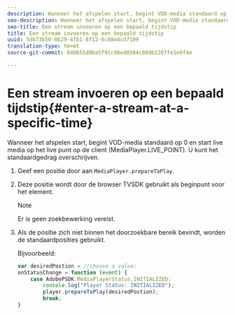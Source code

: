 ```yaml
---
description: Wanneer het afspelen start, begint VOD-media standaard op 0 en start live media op het live punt op de client (MediaPlayer.LIVE_POINT). U kunt het standaardgedrag overschrijven.
seo-description: Wanneer het afspelen start, begint VOD-media standaard op 0 en start live media op het live punt op de client (MediaPlayer.LIVE_POINT). U kunt het standaardgedrag overschrijven.
seo-title: Een stream invoeren op een bepaald tijdstip
title: Een stream invoeren op een bepaald tijdstip
uuid: 5db73b50-0629-4fb1-8f12-6c88e4cd7109
translation-type: tm+mt
source-git-commit: 040655d8ba5f91c98ed0584c08db226ffe1e0f4e

---
```



# Een stream invoeren op een bepaald tijdstip{#enter-a-stream-at-a-specific-time}

Wanneer het afspelen start, begint VOD-media standaard op 0 en start live media op het live punt op de client (MediaPlayer.LIVE_POINT). U kunt het standaardgedrag overschrijven.

1. Geef een positie door aan `MediaPlayer.prepareToPlay`.
1. Deze positie wordt door de browser TVSDK gebruikt als beginpunt voor het element.

   >[!NOTE]
   >
   >Er is geen zoekbewerking vereist.

1. Als de positie zich niet binnen het doorzoekbare bereik bevindt, worden de standaardposities gebruikt.

   Bijvoorbeeld:

   ```js
   var desiredPostion = //choose a value; 
   onStatusChange = function (event) { 
       case AdobePSDK.MediaPlayerStatus.INITIALIZED: 
           console.log("Player Status: INITIALIZED"); 
           player.prepareToPlay(desiredPostion); 
           break; 
   } 
   ```


